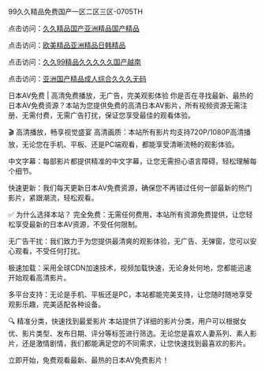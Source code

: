 99久久精品免费国产一区二区三区-0705TH

点击访问：<a href="https://rtj-3zo.pages.dev/">久久精品国产亚洲精品国产精品</a>

点击访问：<a href="https://cfad.pages.dev/">欧美精品亚洲精品日韩精品</a>

点击访问：<a href="https://fdhf-454.pages.dev/">久久99精品久久久久久国产越南</a>

点击访问：<a href="https://gfd-5xg.pages.dev/">亚洲国产精品成人综合久久久无码</a>



日本AV免费 | 高清免费播放，无广告，完美观影体验
你是否在寻找最新、最热的日本AV免费资源？本站为您提供免费的高清日本AV影片，所有视频资源无需注册、无需付费，无需广告打扰，保证您享受最佳的观看体验。

🎬 高清播放，畅享视觉盛宴
高清画质：本站所有影片均支持720P/1080P高清播放，无论您在手机、平板、还是PC端观看，都能享受清晰流畅的观影体验。

中文字幕：每部影片都提供精准的中文字幕，让您无需担心语言障碍，轻松理解每个细节。

快速更新：我们每天更新日本AV免费资源，确保您不再错过任何一部最新的热门影片，紧跟潮流，轻松观看。

✅ 为什么选择本站？
完全免费：无需任何费用，本站所有资源免费提供，让您轻松享受最新的日本AV资源，不受任何限制。

无广告干扰：我们致力于为您提供最清爽的观影体验，无广告、无弹窗，您可以安心观看，不受任何打扰。

极速加载：采用全球CDN加速技术，视频加载快速，无论身处何地，您都能迅速开始观看高清影片。

多平台支持：无论是手机、平板还是PC，本站都能完美支持，让您随时随地享受观影乐趣，完美适配各种设备。

🔍 精准分类，快速找到最爱影片
本站提供了详细的影片分类，用户可以根据女优、影片类型、发布日期、评分等标签进行筛选。无论您是喜欢人妻系列、素人影片，还是激情剧情，我们都能满足您的不同需求，让您快速找到最喜欢的影片。

立即开始，免费观看最新、最热的日本AV免费影片！









<span style="display:none;">[Canonical link]( https://github.com/tk6845263/74461685 ）</span>
